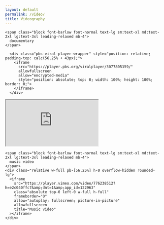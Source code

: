 ```yaml
---
layout: default
permalink: /video/
title: Videography
---
```


<!-- Content -->
<div class="container mx-auto px-4 space-y-12 py-10">

  <!-- 📽️ Documentary Section -->
    <span class="block font-barlow font-normal text-lg sm:text-xl md:text-2xl lg:text-3xl leading-relaxed mb-4">
      documentary
    </span>
 <!-- PBS가 제공한 기본 코드 -->
      <div class="pbs-viral-player-wrapper" style="position: relative; padding-top: calc(56.25% + 43px);">
        <iframe 
          src="https://player.pbs.org/viralplayer/3077805159/" 
          allowfullscreen 
          allow="encrypted-media" 
          style="position: absolute; top: 0; width: 100%; height: 100%; border: 0;">
        </iframe>
      </div>

<!-- Tailwind 기반 반응형 iframe -->
<div class="relative w-full pb-[calc(56.25%+43px)] h-0 overflow-hidden">
  <iframe 
    src="https://player.pbs.org/viralplayer/3077805159/" 
    allow="encrypted-media" 
    allowfullscreen
    class="absolute top-0 left-0 w-full h-full border-0">
  </iframe>
</div>

  <!-- 🎶 Music Video Section -->
    <span class="block font-barlow font-normal text-lg sm:text-xl md:text-2xl lg:text-3xl leading-relaxed mb-4">
      music video
    </span>
    <div class="relative w-full pb-[56.25%] h-0 overflow-hidden rounded-lg">
      <iframe
        src="https://player.vimeo.com/video/776238512?h=e2c040ffc7&amp;dnt=1&amp;app_id=122963"
        class="absolute top-0 left-0 w-full h-full"
        frameborder="0"
        allow="autoplay; fullscreen; picture-in-picture"
        allowfullscreen
        title="Music video"
      ></iframe>
    </div>
    
</div>
